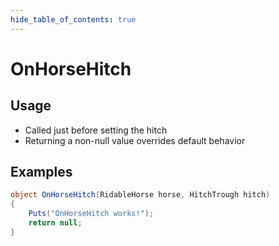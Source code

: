 ```yaml
---
hide_table_of_contents: true
---
```


# OnHorseHitch

## Usage

* Called just before setting the hitch
* Returning a non-null value overrides default behavior

## Examples

```csharp title=""
object OnHorseHitch(RidableHorse horse, HitchTrough hitch)
{
    Puts("OnHorseHitch works!");
    return null;
}
```
